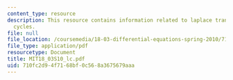 ```yaml
---
content_type: resource
description: This resource contains information related to laplace transform limit
  cycles.
file: null
file_location: /coursemedia/18-03-differential-equations-spring-2010/710fc2d94f7168bf0c568a3675679aaa_MIT18_03S10_lc.pdf
file_type: application/pdf
resourcetype: Document
title: MIT18_03S10_lc.pdf
uid: 710fc2d9-4f71-68bf-0c56-8a3675679aaa
---
```

